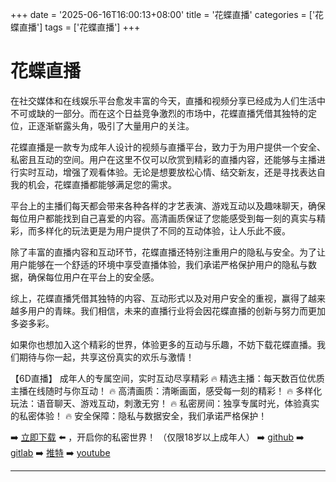 +++
date = '2025-06-16T16:00:13+08:00'
title = '花蝶直播'
categories = ['花蝶直播']
tags = ['花蝶直播']
+++

# 花蝶直播

在社交媒体和在线娱乐平台愈发丰富的今天，直播和视频分享已经成为人们生活中不可或缺的一部分。而在这个日益竞争激烈的市场中，花蝶直播凭借其独特的定位，正逐渐崭露头角，吸引了大量用户的关注。

花蝶直播是一款专为成年人设计的视频与直播平台，致力于为用户提供一个安全、私密且互动的空间。用户在这里不仅可以欣赏到精彩的直播内容，还能够与主播进行实时互动，增强了观看体验。无论是想要放松心情、结交新友，还是寻找表达自我的机会，花蝶直播都能够满足您的需求。

平台上的主播们每天都会带来各种各样的才艺表演、游戏互动以及趣味聊天，确保每位用户都能找到自己喜爱的内容。高清画质保证了您能感受到每一刻的真实与精彩，而多样化的玩法更是为用户提供了不同的互动体验，让人乐此不疲。

除了丰富的直播内容和互动环节，花蝶直播还特别注重用户的隐私与安全。为了让用户能够在一个舒适的环境中享受直播体验，我们承诺严格保护用户的隐私与数据，确保每位用户在平台上的安全感。

综上，花蝶直播凭借其独特的内容、互动形式以及对用户安全的重视，赢得了越来越多用户的青睐。我们相信，未来的直播行业将会因花蝶直播的创新与努力而更加多姿多彩。

如果你也想加入这个精彩的世界，体验更多的互动与乐趣，不妨下载花蝶直播。我们期待与你一起，共享这份真实的欢乐与激情！

【6D直播】
成年人的专属空间，实时互动尽享精彩
🔥 精选主播：每天数百位优质主播在线随时与你互动！
🔥 高清画质：清晰画面，感受每一刻的精彩！
🔥 多样化玩法：语音聊天、游戏互动，刺激无穷！
🔥 私密房间：独享专属时光，体验真实的私密体验！
🔥 安全保障：隐私与数据安全，我们承诺严格保护！

➡️ [立即下载](https://down123.s3.ap-east-1.amazonaws.com/down/down.html?channelCode=blog) ⬅️ ，开启你的私密世界！
（仅限18岁以上成年人）
➡️ [github](https://aldult-live.github.io/)
➡️ [gitlab](https://seo-09598d.gitlab.io/)
➡️ [推特](https://x.com/wegame33)
➡️ [youtube](https://www.youtube.com/@6Dlive)

---
